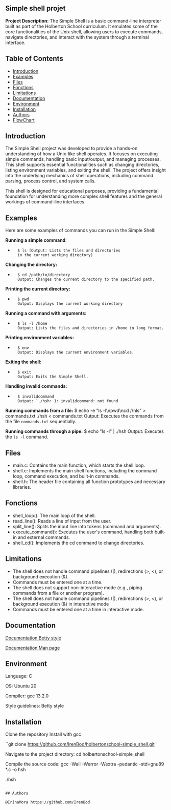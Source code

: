 
## Simple shell projet

**Project Description:**
The Simple Shell is a basic command-line interpreter built as part of the Holberton School curriculum. It emulates some of the core functionalities of the Unix shell, allowing users to execute commands, navigate directories, and interact with the system through a terminal interface.


##  Table of Contents
- [Introduction](#introduction)
- [Examples](#Examples)
- [Files](#files)
- [Fonctions](#Fonctions)
- [Limitations](#Limitations)
- [Documentation](#Documentation)
- [Environment](#Environment)
- [Installation](#Installation)
- [Authors](#authors)
- [FlowChart](#FlowChart)
##  Introduction
The Simple Shell project was developed to provide a hands-on understanding of how a Unix-like shell operates. It focuses on executing simple commands, handling basic input/output, and managing processes. This shell supports essential functionalities such as changing directories, listing environment variables, and exiting the shell. The project offers insight into the underlying mechanics of shell operations, including command parsing, process control, and system calls.

This shell is designed for educational purposes, providing a fundamental foundation for understanding more complex shell features and the general workings of command-line interfaces.


## Examples

Here are some examples of commands you can run in the Simple Shell:

**Running a simple command**:
*		$ ls (Output: Lists the files and directories
		in the current working directory)

**Changing the directory:**
*		$ cd /path/to/directory
		Output: Changes the current directory to the specified path.

**Printing the current directory:**
*		$ pwd
		Output: Displays the current working directory

**Running a command with arguments:**
*		$ ls -l /home
		Output: Lists the files and directories in /home in long format.

**Printing environment variables:**
*		$ env
		Output: Displays the current environment variables.

**Exiting the shell:**
*		$ exit
		Output: Exits the Simple Shell.

**Handling invalid commands:**
*		$ invalidcommand
		Output: `./hsh: 1: invalidcommand: not found

**Running commands from a file:**
		$ echo -e "ls -l\npwd\ncd /\nls" > commands.txt
		./hsh < commands.txt
		Output: Executes the commands from the file `commands.txt` sequentially.

**Running commands through a pipe:**
		$ echo "ls -l" | ./hsh
		 Output: Executes the `ls -l` command.

## Files

* main.c: Contains the main function, which starts the shell loop.
* shell.c: Implements the main shell functions, including the command loop, command execution, and built-in commands.
* shell.h: The header file containing all function prototypes and necessary libraries.
## Fonctions
* shell_loop(): The main loop of the shell.
* read_line(): Reads a line of input from the user.
* split_line(): Splits the input line into tokens (command and arguments).
* execute_command(): Executes the user's command, handling both built-in and external commands.
* shell_cd(): Implements the cd command to change directories.

## Limitations
* The shell does not handle command pipelines (|), redirections (>, <), or background execution (&).
* Commands must be entered one at a time.
* The shell does not support non-interactive mode (e.g., piping commands from a file or another program).
* The shell does not handle command pipelines (|), redirections (>, <), or background execution (&) in interactive mode
* Commands must be entered one at a time in interactive mode.
 ## Documentation

 [Documentation Betty style ](https://github.com/alx-tools/Betty/wiki)

 [Documentation Man page ](https://github.com/IrenBod/holbertonschool-simple_shell/blob/main/man_1_simple_shell)


## Environment
Language: C

OS: Ubuntu 20

Compiler: gcc 13.2.0

Style guidelines: Betty style
## Installation

Clone the repository
Install  with gcc

``git clone https://github.com/IrenBod/holbertonschool-simple_shell.git

Navigate to the project directory:
cd holbertonschool-simple_shell

Compile the source code:
  gcc -Wall -Werror -Wextra -pedantic -std=gnu89 *.c -o hsh

  ./hsh
```

## Authors

@IrinaMora https://github.com/IrenBod
